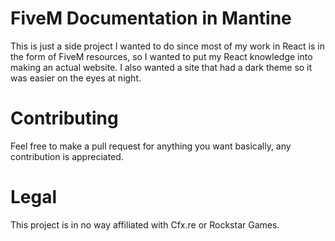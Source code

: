 # FiveM Documentation in Mantine

This is just a side project I wanted to do since most of my work in React is in the form of FiveM resources, so I wanted to put my React knowledge into making an actual website. I also wanted a site that had a dark theme so it was easier on the eyes at night.

# Contributing

Feel free to make a pull request for anything you want basically, any contribution is appreciated.

# Legal

This project is in no way affiliated with Cfx.re or Rockstar Games.
